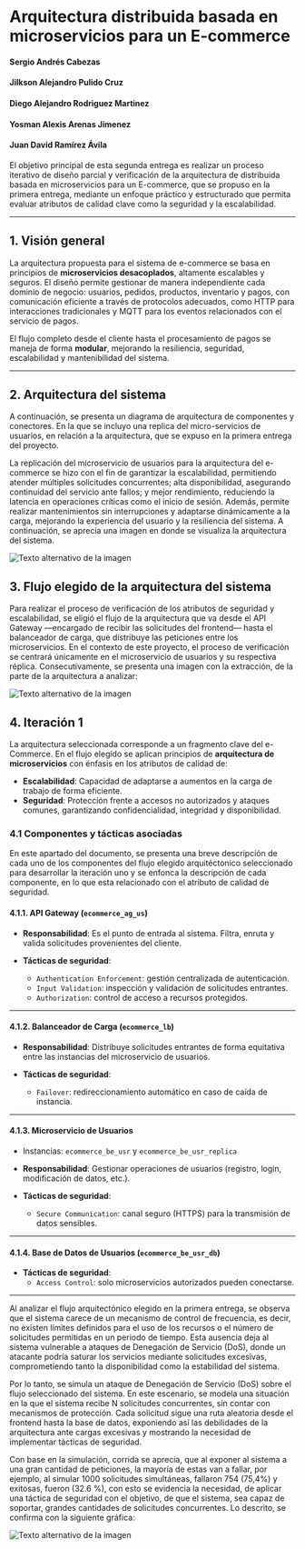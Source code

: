 # Arquitectura distribuida basada en microservicios para un E-commerce 

#### Sergio Andrés Cabezas
#### Jilkson Alejandro Pulido Cruz
#### Diego Alejandro Rodriguez Martinez
#### Yosman Alexis Arenas Jimenez
#### Juan David Ramírez Ávila

El objetivo principal de esta segunda entrega es realizar un proceso iterativo de diseño parcial y verificación de la arquitectura de distribuida basada en microservicios para un E-commerce, que se propuso en la primera entrega, mediante un enfoque práctico y estructurado que permita evaluar atributos de calidad clave como la seguridad y la escalabilidad.

---

## 1. Visión general
La arquitectura propuesta para el sistema de e-commerce se basa en principios de **microservicios desacoplados**, altamente escalables y seguros. El diseño permite gestionar de manera independiente cada dominio de negocio: usuarios, pedidos, productos, inventario y pagos, con comunicación eficiente a través de protocolos adecuados, como HTTP para interacciones tradicionales y MQTT para los eventos relacionados con el servicio de pagos.

El flujo completo desde el cliente hasta el procesamiento de pagos se maneja de forma **modular**, mejorando la resiliencia, seguridad, escalabilidad y mantenibilidad del sistema.

---

## 2. Arquitectura del sistema 

A continuación, se presenta un diagrama de arquitectura de componentes y conectores. En la que se incluyo una replica del micro-servicios de usuarios, en relación a la arquitectura, que se expuso en la primera entrega del proyecto. 

La replicación del microservicio de usuarios para la arquitectura del e-commerce se hizo con el fin de garantizar la escalabilidad, permitiendo atender múltiples solicitudes concurrentes; alta disponibilidad, asegurando continuidad del servicio ante fallos; y mejor rendimiento, reduciendo la latencia en operaciones críticas como el inicio de sesión. Además, permite realizar mantenimientos sin interrupciones y adaptarse dinámicamente a la carga, mejorando la experiencia del usuario y la resiliencia del sistema. A continuación, se aprecia una imagen en donde se visualiza la arquitectura del sistema. 

![Texto alternativo de la imagen](Arquitectura.png)

## 3. Flujo elegido de la arquitectura del sistema 

Para realizar el proceso de verificación de los atributos de seguridad y escalabilidad, se eligió el flujo de la arquitectura que va desde el API Gateway —encargado de recibir las solicitudes del frontend— hasta el balanceador de carga, que distribuye las peticiones entre los microservicios. En el contexto de este proyecto, el proceso de verificación se centrará únicamente en el microservicio de usuarios y su respectiva réplica. Consecutivamente, se presenta una imagen con la extracción, de la parte de la arquitectura a analizar: 


![Texto alternativo de la imagen](FlujoSimplificado.png)


## 4. Iteración 1 

La arquitectura seleccionada corresponde a un fragmento clave del e-Commerce. En el flujo elegido se aplican principios de **arquitectura de microservicios** con énfasis en los atributos de calidad de:

- **Escalabilidad**: Capacidad de adaptarse a aumentos en la carga de trabajo de forma eficiente.
- **Seguridad**: Protección frente a accesos no autorizados y ataques comunes, garantizando confidencialidad, integridad y disponibilidad.

### 4.1 Componentes y tácticas asociadas

En este apartado del documento, se presenta una breve descripción de cada uno de los componentes del flujo elegido arquitéctonico seleccionado para desarrollar la iteración uno y se enfonca la descripción de cada componente, en lo que esta relacionado con el atributo de calidad de seguridad. 

#### 4.1.1. **API Gateway** (`ecommerce_ag_us`)

- **Responsabilidad**: Es el punto de entrada al sistema. Filtra, enruta y valida solicitudes provenientes del cliente.

- **Tácticas de seguridad**:
  - `Authentication Enforcement`: gestión centralizada de autenticación.
  - `Input Validation`: inspección y validación de solicitudes entrantes.
  - `Authorization`: control de acceso a recursos protegidos.
---

#### 4.1.2. **Balanceador de Carga** (`ecommerce_lb`)

- **Responsabilidad**: Distribuye solicitudes entrantes de forma equitativa entre las instancias del microservicio de usuarios.

- **Tácticas de seguridad**:
  - `Failover`: redireccionamiento automático en caso de caída de instancia.

---

#### 4.1.3. **Microservicio de Usuarios**  
- Instancias: `ecommerce_be_usr` y `ecommerce_be_usr_replica`

- **Responsabilidad**: Gestionar operaciones de usuarios (registro, login, modificación de datos, etc.).

- **Tácticas de seguridad**:
  - `Secure Communication`: canal seguro (HTTPS) para la transmisión de datos sensibles.

---

#### 4.1.4. **Base de Datos de Usuarios** (`ecommerce_be_usr_db`)

- **Tácticas de seguridad**:
  - `Access Control`: solo microservicios autorizados pueden conectarse.

---
Al analizar el flujo arquitectónico elegido en la primera entrega, se observa que el sistema carece de un mecanismo de control de frecuencia, es decir, no existen límites definidos para el uso de los recursos o el número de solicitudes permitidas en un periodo de tiempo. Esta ausencia deja al sistema vulnerable a ataques de Denegación de Servicio (DoS), donde un atacante podría saturar los servicios mediante solicitudes excesivas, comprometiendo tanto la disponibilidad como la estabilidad del sistema. 

Por lo tanto, se simula un ataque de Denegación de Servicio (DoS) sobre el flujo seleccionado del sistema. En este escenario, se modela una situación en la que el sistema recibe N solicitudes concurrentes, sin contar con mecanismos de protección. Cada solicitud sigue una ruta aleatoria desde el frontend hasta la base de datos, exponiendo así las debilidades de la arquitectura ante cargas excesivas y mostrando la necesidad de implementar tácticas de seguridad.

Con base en la simulación, corrida se aprecia, que al exponer al sistema a una gran cantidad de peticiones, la mayoría de estas van a fallar, por ejemplo, al simular 1000 solicitudes simultáneas, fallaron 754 (75,4%) y exitosas, fueron (32.6 %), con esto se evidencia la necesidad, de aplicar una táctica de seguridad con el objetivo, de que el sistema, sea capaz de soportar, grandes cantidades de solicitudes concurrentes. Lo descrito, se confirma con la siguiente gráfica: 


![Texto alternativo de la imagen](Sin_rate_limit.png)

